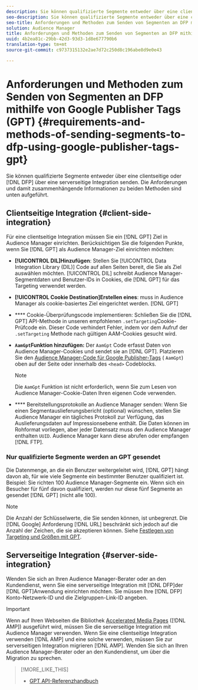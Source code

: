 ```yaml
---
description: Sie können qualifizierte Segmente entweder über eine clientseitige oder über eine serverseitige Integration an DFP senden. Die Anforderungen und damit zusammenhängende Informationen zu beiden Methoden sind unten aufgeführt.
seo-description: Sie können qualifizierte Segmente entweder über eine clientseitige oder über eine serverseitige Integration an DFP senden. Die Anforderungen und damit zusammenhängende Informationen zu beiden Methoden sind unten aufgeführt.
seo-title: Anforderungen und Methoden zum Senden von Segmenten an DFP mithilfe von Google Publisher Tags (GPT)
solution: Audience Manager
title: Anforderungen und Methoden zum Senden von Segmenten an DFP mithilfe von Google Publisher Tags (GPT)
uuid: 4b2ea81c-29bb-42d3-93d3-1d8e677790b6
translation-type: tm+mt
source-git-commit: c9737315132e2ae7d72c250d8c196abe8d9e0e43

---
```



# Anforderungen und Methoden zum Senden von Segmenten an DFP mithilfe von Google Publisher Tags (GPT) {#requirements-and-methods-of-sending-segments-to-dfp-using-google-publisher-tags-gpt}

Sie können qualifizierte Segmente entweder über eine clientseitige oder [!DNL DFP] über eine serverseitige Integration senden. Die Anforderungen und damit zusammenhängende Informationen zu beiden Methoden sind unten aufgeführt.

## Clientseitige Integration {#client-side-integration}

Für eine clientseitige Integration müssen Sie ein [!DNL GPT] Ziel in Audience Manager einrichten. Berücksichtigen Sie die folgenden Punkte, wenn Sie [!DNL GPT] als Audience Manager-Ziel einrichten möchten:

* **[!UICONTROL DIL]Hinzufügen**: Stellen Sie [!UICONTROL Data Integration Library (DIL)] Code auf allen Seiten bereit, die Sie als Ziel auswählen möchten. [!UICONTROL DIL] schreibt Audience Manager-Segmentdaten und Benutzer-IDs in Cookies, die [!DNL GPT] für das Targeting verwendet werden.

* **[!UICONTROL Cookie Destination]Erstellen eines**: muss in Audience Manager als cookie-basiertes Ziel eingerichtet werden. [!DNL GPT]

* **** Cookie-Überprüfungscode implementieren: Schließen Sie die [!DNL GPT] API-Methode in unseren empfohlenen `.setTargeting`Cookie-Prüfcode[](../../integration/gpt-aam-destination/gpt-aam-modify-api.md) ein. Dieser Code verhindert Fehler, indem vor dem Aufruf der `.setTargeting` Methode nach gültigen AAM-Cookies gesucht wird.

* **`AamGpt`Funktion hinzufügen:** Der `AamGpt` Code erfasst Daten von Audience Manager-Cookies und sendet sie an [!DNL GPT]. Platzieren Sie den [Audience Manager-Code für Google Publisher-Tags](../../integration/gpt-aam-destination/gpt-aam-aamgpt-code.md) ( `AamGpt`) oben auf der Seite oder innerhalb des `<head>` Codeblocks.

   >[!NOTE]
   >
   >Die `AamGpt` Funktion ist nicht erforderlich, wenn Sie zum Lesen von Audience Manager-Cookie-Daten Ihren eigenen Code verwenden.

* **** Bereitstellungsprotokolle an Audience Manager senden: Wenn Sie einen Segmentauslieferungsbericht (optional) wünschen, stellen Sie Audience Manager ein tägliches Protokoll zur Verfügung, das Auslieferungsdaten auf Impressionsebene enthält. Die Daten können im Rohformat vorliegen, aber jeder Datensatz muss den Audience Manager enthalten `UUID`. Audience Manager kann diese abrufen oder empfangen [!DNL FTP].

### Nur qualifizierte Segmente werden an GPT gesendet

Die Datenmenge, an die ein Benutzer weitergeleitet wird, [!DNL GPT] hängt davon ab, für wie viele Segmente ein bestimmter Benutzer qualifiziert ist. Beispiel: Sie richten 100 Audience Manager-Segmente ein. Wenn sich ein Besucher für fünf davon qualifiziert, werden nur diese fünf Segmente an gesendet [!DNL GPT] (nicht alle 100).

>[!NOTE]
>
>Die Anzahl der Schlüsselwerte, die Sie senden können, ist unbegrenzt. Die [!DNL Google] Anforderung [!DNL URL] beschränkt sich jedoch auf die Anzahl der Zeichen, die sie akzeptieren können. Siehe [Festlegen von Targeting und Größen mit GPT](https://support.google.com/dfp_premium/bin/answer.py?hl=en&answer=1697712).

## Serverseitige Integration {#server-side-integration}

Wenden Sie sich an Ihren Audience Manager-Berater oder an den Kundendienst, wenn Sie eine serverseitige Integration mit [!DNL DFP]der [!DNL GPT]Anwendung einrichten möchten. Sie müssen Ihre [!DNL DFP] Konto-Netzwerk-ID und die Zielgruppen-Link-ID angeben.

>[!IMPORTANT]
>
>Wenn auf Ihren Webseiten die Bibliothek [Accelerated Media Pages](https://www.ampproject.org/) ([!DNL AMP]) ausgeführt wird, müssen Sie die serverseitige Integration mit Audience Manager verwenden. Wenn Sie eine clientseitige Integration verwenden [!DNL AMP] und eine solche verwenden, müssen Sie zur serverseitigen Integration migrieren [!DNL AMP]. Wenden Sie sich an Ihren Audience Manager-Berater oder an den Kundendienst, um über die Migration zu sprechen.

>[!MORE_LIKE_THIS]
>
>* [GPT API-Referenzhandbuch](https://support.google.com/dfp_premium/bin/answer.py?hl=en&answer=1650154)

